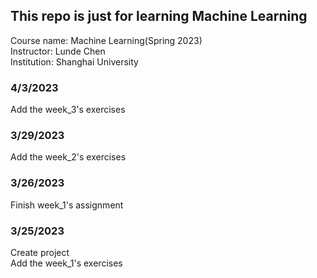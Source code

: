 ## This repo is just for learning Machine Learning
Course name: Machine Learning(Spring 2023)  
Instructor: Lunde Chen  
Institution: Shanghai University  

### 4/3/2023  

Add the week_3's exercises  

### 3/29/2023
Add the week_2's exercises  

### 3/26/2023
Finish week_1's assignment  

### 3/25/2023
Create project  
Add the week_1's exercises  